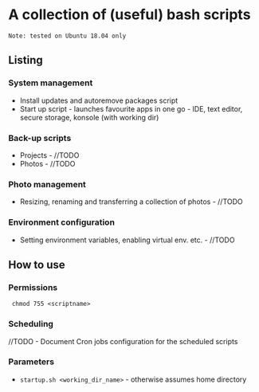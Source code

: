 
# A collection of (useful) bash scripts

`Note: tested on Ubuntu 18.04 only
`
## Listing 

### System management

* Install updates and autoremove packages script
* Start up script - launches favourite apps in one go - IDE, text editor, secure storage, konsole (with working dir)

### Back-up scripts

* Projects - //TODO
* Photos - //TODO


### Photo management

* Resizing, renaming and transferring a collection of photos - //TODO

### Environment configuration

* Setting environment variables, enabling virtual env. etc. - //TODO

## How to use

### Permissions

` chmod 755 <scriptname>`

### Scheduling 

//TODO - Document Cron jobs configuration for the scheduled scripts

### Parameters

* `startup.sh <working_dir_name>` - otherwise assumes home directory
